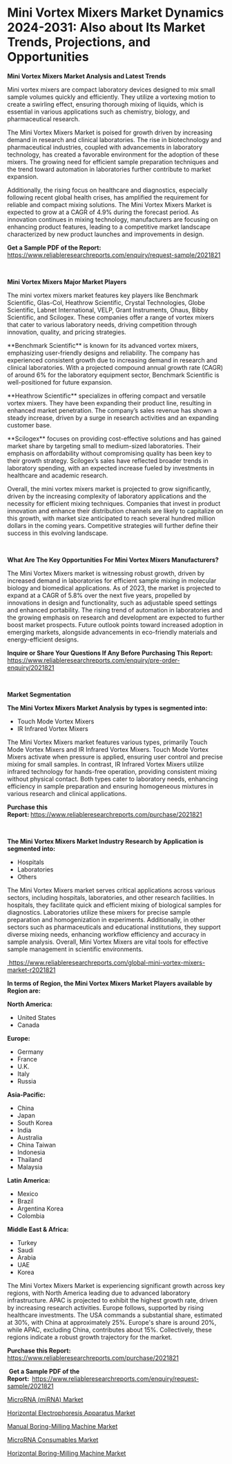 <p><h1>Mini Vortex Mixers Market Dynamics 2024-2031: Also about Its Market Trends, Projections, and Opportunities</h1></p><p><strong>Mini Vortex Mixers Market Analysis and Latest Trends</strong></p>
<p><p>Mini vortex mixers are compact laboratory devices designed to mix small sample volumes quickly and efficiently. They utilize a vortexing motion to create a swirling effect, ensuring thorough mixing of liquids, which is essential in various applications such as chemistry, biology, and pharmaceutical research.</p><p>The Mini Vortex Mixers Market is poised for growth driven by increasing demand in research and clinical laboratories. The rise in biotechnology and pharmaceutical industries, coupled with advancements in laboratory technology, has created a favorable environment for the adoption of these mixers. The growing need for efficient sample preparation techniques and the trend toward automation in laboratories further contribute to market expansion.</p><p>Additionally, the rising focus on healthcare and diagnostics, especially following recent global health crises, has amplified the requirement for reliable and compact mixing solutions. The Mini Vortex Mixers Market is expected to grow at a CAGR of 4.9% during the forecast period. As innovation continues in mixing technology, manufacturers are focusing on enhancing product features, leading to a competitive market landscape characterized by new product launches and improvements in design.</p></p>
<p><strong>Get a Sample PDF of the Report:&nbsp;</strong> <a href="https://www.reliableresearchreports.com/enquiry/request-sample/2021821?utm_campaign=38&utm_medium=2&utm_source=Github&utm_content=ia&utm_term=28102024&utm_id=mini-vortex-mixers">https://www.reliableresearchreports.com/enquiry/request-sample/2021821</a></p>
<p>&nbsp;</p>
<p><strong>Mini Vortex Mixers Major Market Players</strong></p>
<p><p>The mini vortex mixers market features key players like Benchmark Scientific, Glas-Col, Heathrow Scientific, Crystal Technologies, Globe Scientific, Labnet International, VELP, Grant Instruments, Ohaus, Bibby Scientific, and Scilogex. These companies offer a range of vortex mixers that cater to various laboratory needs, driving competition through innovation, quality, and pricing strategies.</p><p>**Benchmark Scientific** is known for its advanced vortex mixers, emphasizing user-friendly designs and reliability. The company has experienced consistent growth due to increasing demand in research and clinical laboratories. With a projected compound annual growth rate (CAGR) of around 6% for the laboratory equipment sector, Benchmark Scientific is well-positioned for future expansion. </p><p>**Heathrow Scientific** specializes in offering compact and versatile vortex mixers. They have been expanding their product line, resulting in enhanced market penetration. The company’s sales revenue has shown a steady increase, driven by a surge in research activities and an expanding customer base.</p><p>**Scilogex** focuses on providing cost-effective solutions and has gained market share by targeting small to medium-sized laboratories. Their emphasis on affordability without compromising quality has been key to their growth strategy. Scilogex’s sales have reflected broader trends in laboratory spending, with an expected increase fueled by investments in healthcare and academic research.</p><p>Overall, the mini vortex mixers market is projected to grow significantly, driven by the increasing complexity of laboratory applications and the necessity for efficient mixing techniques. Companies that invest in product innovation and enhance their distribution channels are likely to capitalize on this growth, with market size anticipated to reach several hundred million dollars in the coming years. Competitive strategies will further define their success in this evolving landscape.</p></p>
<p>&nbsp;</p>
<p><strong>What Are The Key Opportunities For Mini Vortex Mixers Manufacturers?</strong></p>
<p><p>The Mini Vortex Mixers market is witnessing robust growth, driven by increased demand in laboratories for efficient sample mixing in molecular biology and biomedical applications. As of 2023, the market is projected to expand at a CAGR of 5.8% over the next five years, propelled by innovations in design and functionality, such as adjustable speed settings and enhanced portability. The rising trend of automation in laboratories and the growing emphasis on research and development are expected to further boost market prospects. Future outlook points toward increased adoption in emerging markets, alongside advancements in eco-friendly materials and energy-efficient designs.</p></p>
<p><strong>Inquire or Share Your Questions If Any Before Purchasing This Report:</strong> <a href="https://www.reliableresearchreports.com/enquiry/pre-order-enquiry/2021821?utm_campaign=38&utm_medium=2&utm_source=Github&utm_content=ia&utm_term=28102024&utm_id=mini-vortex-mixers">https://www.reliableresearchreports.com/enquiry/pre-order-enquiry/2021821</a></p>
<p>&nbsp;</p>
<p><strong>Market Segmentation</strong></p>
<p><strong>The Mini Vortex Mixers Market Analysis by types is segmented into:</strong></p>
<p><ul><li>Touch Mode Vortex Mixers</li><li>IR Infrared Vortex Mixers</li></ul></p>
<p><p>The Mini Vortex Mixers market features various types, primarily Touch Mode Vortex Mixers and IR Infrared Vortex Mixers. Touch Mode Vortex Mixers activate when pressure is applied, ensuring user control and precise mixing for small samples. In contrast, IR Infrared Vortex Mixers utilize infrared technology for hands-free operation, providing consistent mixing without physical contact. Both types cater to laboratory needs, enhancing efficiency in sample preparation and ensuring homogeneous mixtures in various research and clinical applications.</p></p>
<p><strong>Purchase this Report:&nbsp;</strong><a href="https://www.reliableresearchreports.com/purchase/2021821?utm_campaign=38&utm_medium=2&utm_source=Github&utm_content=ia&utm_term=28102024&utm_id=mini-vortex-mixers">https://www.reliableresearchreports.com/purchase/2021821</a></p>
<p>&nbsp;</p>
<p><strong>The Mini Vortex Mixers Market Industry Research by Application is segmented into:</strong></p>
<p><ul><li>Hospitals</li><li>Laboratories</li><li>Others</li></ul></p>
<p><p>The Mini Vortex Mixers market serves critical applications across various sectors, including hospitals, laboratories, and other research facilities. In hospitals, they facilitate quick and efficient mixing of biological samples for diagnostics. Laboratories utilize these mixers for precise sample preparation and homogenization in experiments. Additionally, in other sectors such as pharmaceuticals and educational institutions, they support diverse mixing needs, enhancing workflow efficiency and accuracy in sample analysis. Overall, Mini Vortex Mixers are vital tools for effective sample management in scientific environments.</p></p>
<p><a href="https://www.reliableresearchreports.com/global-mini-vortex-mixers-market-r2021821?utm_campaign=38&utm_medium=2&utm_source=Github&utm_content=ia&utm_term=28102024&utm_id=mini-vortex-mixers">&nbsp;https://www.reliableresearchreports.com/global-mini-vortex-mixers-market-r2021821</a></p>
<p><strong>In terms of Region, the Mini Vortex Mixers Market Players available by Region are:</strong></p>
<p>
    <p> <strong> North America: </strong>
        <ul>
            <li>United States</li>
            <li>Canada</li>
        </ul>
        </p> 
    <p> <strong> Europe: </strong>
        <ul>
            <li>Germany</li>
            <li>France</li>
            <li>U.K.</li>
            <li>Italy</li>
            <li>Russia</li>
        </ul>
        </p> 
    <p> <strong> Asia-Pacific: </strong>
        <ul>
            <li>China</li>
            <li>Japan</li>
            <li>South Korea</li>
            <li>India</li>
            <li>Australia</li>
            <li>China Taiwan</li>
            <li>Indonesia</li>
            <li>Thailand</li>
            <li>Malaysia</li>
        </ul>
        </p> 
    <p> <strong> Latin America: </strong>
        <ul>
            <li>Mexico</li>
            <li>Brazil</li>
            <li>Argentina Korea</li>
            <li>Colombia</li>
        </ul>
        </p> 
    <p> <strong> Middle East & Africa: </strong>
        <ul>
            <li>Turkey</li>
            <li>Saudi</li>
            <li>Arabia</li>
            <li>UAE</li>
            <li>Korea</li>
        </ul>
    </p>
    </p>
<p><p>The Mini Vortex Mixers Market is experiencing significant growth across key regions, with North America leading due to advanced laboratory infrastructure. APAC is projected to exhibit the highest growth rate, driven by increasing research activities. Europe follows, supported by rising healthcare investments. The USA commands a substantial share, estimated at 30%, with China at approximately 25%. Europe's share is around 20%, while APAC, excluding China, contributes about 15%. Collectively, these regions indicate a robust growth trajectory for the market.</p></p>
<p><strong>Purchase this Report: </strong><a href="https://www.reliableresearchreports.com/purchase/2021821?utm_campaign=38&utm_medium=2&utm_source=Github&utm_content=ia&utm_term=28102024&utm_id=mini-vortex-mixers">https://www.reliableresearchreports.com/purchase/2021821</a></p>
<p>&nbsp;<strong>Get a Sample PDF of the Report:&nbsp;&nbsp;</strong><a href="https://www.reliableresearchreports.com/enquiry/request-sample/2021821?utm_campaign=38&utm_medium=2&utm_source=Github&utm_content=ia&utm_term=28102024&utm_id=mini-vortex-mixers">https://www.reliableresearchreports.com/enquiry/request-sample/2021821</a></p>
<p><strong></strong></p>
<p><p><a href="https://www.linkedin.com/pulse/global-microrna-mirna-industry-analysis-share-growth-trends-loosc?utm_campaign=38&utm_medium=2&utm_source=Github&utm_content=ia&utm_term=28102024&utm_id=mini-vortex-mixers">MicroRNA (miRNA) Market</a></p><p><a href="https://github.com/KejsiLoshi121/Market-Research-Report-List-1/blob/main/horizontal-electrophoresis-apparatus-market.md?utm_campaign=38&utm_medium=2&utm_source=Github&utm_content=ia&utm_term=28102024&utm_id=mini-vortex-mixers">Horizontal Electrophoresis Apparatus Market</a></p><p><a href="https://issuu.com/reportprime-2/docs/manual-boring-milling-machine-marke_a31c7fa1285a62?utm_campaign=38&utm_medium=2&utm_source=Github&utm_content=ia&utm_term=28102024&utm_id=mini-vortex-mixers">Manual Boring-Milling Machine Market</a></p><p><a href="https://www.linkedin.com/pulse/global-microrna-consumables-market-trends-innovations-forward-looking-3x6qc?utm_campaign=38&utm_medium=2&utm_source=Github&utm_content=ia&utm_term=28102024&utm_id=mini-vortex-mixers">MicroRNA Consumables Market</a></p><p><a href="https://issuu.com/reportprime-2/docs/horizontal-boring-milling-machine-m_aac13d60134eb1?utm_campaign=38&utm_medium=2&utm_source=Github&utm_content=ia&utm_term=28102024&utm_id=mini-vortex-mixers">Horizontal Boring-Milling Machine Market</a></p></p>